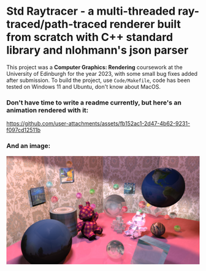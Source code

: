 # Std Raytracer - a multi-threaded ray-traced/path-traced renderer built from scratch with C++ standard library and nlohmann's json parser

This project was a **Computer Graphics: Rendering** coursework at the University of Edinburgh for the year 2023, with some small bug fixes added after submission. To build the project, use `Code/Makefile`, code has been tested on Windows 11 and Ubuntu, don't know about MacOS.

### Don't have time to write a readme currently, but here's an animation rendered with it:

https://github.com/user-attachments/assets/fb152ac1-2d47-4b62-9231-f097cd12511b

### And an image:

![](scene_render_RAW_0.png)
